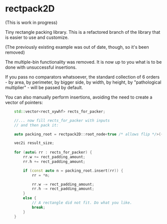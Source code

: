 # rectpack2D

(This is work in progress)

Tiny rectangle packing library.
This is a refactored branch of the library that is easier to use and customize.

(The previously existing example was out of date, though, so it's been removed)

The multiple-bin functionality was removed. It is now up to you what is to be done with unsuccessful insertions.

If you pass no comparators whatsoever, the standard collection of 6 orders - by area, by perimeter, by bigger side, by width, by height, by "pathological multiplier" - will be passed by default.

You can also manually perform insertions, avoiding the need to create a vector of pointers:

```cpp
	std::vector<rect_xywhf> rects_for_packer;

	//... now fill rects_for_packer with inputs
	// and then pack it:

	auto packing_root = rectpack2D::root_node<true /* allows flip */>({ max_size, max_size });

	vec2i result_size;
	
	for (auto& rr : rects_for_packer) {
		rr.w += rect_padding_amount;
		rr.h += rect_padding_amount;

		if (const auto n = packing_root.insert(rr)) {
			rr = *n;

			rr.w -= rect_padding_amount;
			rr.h -= rect_padding_amount;
		}
		else {
			// A rectangle did not fit. Do what you like.
			break;
		}
	}
````
